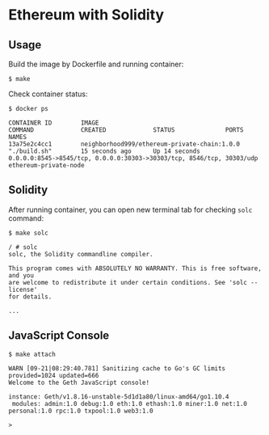 # Ethereum with Solidity

## Usage

Build the image by Dockerfile and running container:

```shell
$ make
```

Check container status:

```shell
$ docker ps

CONTAINER ID        IMAGE                                          COMMAND             CREATED             STATUS              PORTS                                                                   NAMES
13a75e2c4cc1        neighborhood999/ethereum-private-chain:1.0.0   "./build.sh"        15 seconds ago      Up 14 seconds       0.0.0.0:8545->8545/tcp, 0.0.0.0:30303->30303/tcp, 8546/tcp, 30303/udp   ethereum-private-node
```

## Solidity

After running container, you can open new terminal tab for checking `solc` command:

```shell
$ make solc

/ # solc
solc, the Solidity commandline compiler.

This program comes with ABSOLUTELY NO WARRANTY. This is free software, and you
are welcome to redistribute it under certain conditions. See 'solc --license'
for details.

...
```

## JavaScript Console

```shell
$ make attach

WARN [09-21|08:29:40.781] Sanitizing cache to Go's GC limits       provided=1024 updated=666
Welcome to the Geth JavaScript console!

instance: Geth/v1.8.16-unstable-5d1d1a80/linux-amd64/go1.10.4
 modules: admin:1.0 debug:1.0 eth:1.0 ethash:1.0 miner:1.0 net:1.0 personal:1.0 rpc:1.0 txpool:1.0 web3:1.0

>
```
